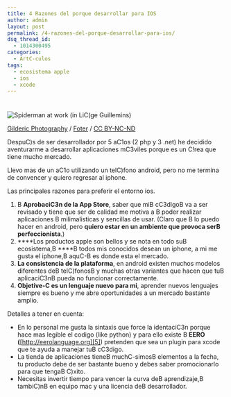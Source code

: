```yaml
---
title: 4 Razones del porque desarrollar para IOS
author: admin
layout: post
permalink: /4-razones-del-porque-desarrollar-para-ios/
dsq_thread_id:
  - 1014300495
categories:
  - ArtC-culos
tags:
  - ecosistema apple
  - ios
  - xcode
---
```

# 

![Spiderman at work (in LiC(ge Guillemins)][1]

[Gilderic Photography][2] / [Foter][3] / [CC BY-NC-ND][4]

DespuC)s de ser desarrollador por 5 aC1os (2 php y 3 .net) he decidido aventurarme a desarrollar aplicaciones mC3viles porque es un C!rea que tiene mucho mercado.

 [1]: http://www.flickr.com/photos/gilderic/3928423077/ "Spiderman at work (in LiC(ge Guillemins)"
 [2]: http://www.flickr.com/photos/gilderic/3928423077/
 [3]: http://foter.com
 [4]: http://creativecommons.org/licenses/by-nc-nd/2.0/

Llevo mas de un aC1o utilizando un telC)fono android, pero no me termina de convencer y quiero regresar al iphone.

Las principales razones para preferir el entorno ios.

1.  B **AprobaciC3n de la App Store**, saber que miB cC3digoB va a ser revisado y tiene que ser de calidad me motiva a B poder realizar aplicaciones B milimalisticas y sencillas de usar. (Claro que B lo puedo hacer en android, pero **quiero estar en un ambiente que provoca serB perfeccionista**.)
2.  ****Los productos apple son bellos y se nota en todo suB ecosistema,B ****B todos mis conocidos desean un iphone, a mi me gusta el iphone,B aquC-B es donde esta el mercado.
3.  **La consistencia de la plataforma**, en android existen muchos modelos diferentes deB telC)fonosB y muchas otras variantes que hacen que tuB aplicaciC3nB pueda no funcionar correctamente.
4.  **Objetive-C es un lenguaje nuevo para mi**, aprender nuevos lenguajes siempre es bueno y me abre oportunidades a un mercado bastante amplio.

Detalles a tener en cuenta:

*   En lo personal me gusta la sintaxis que force la identaciC3n porque hace mas legible el codigo (like python) y para ello existe B **EERO (**[http://eerolanguage.org][5]) pretenden que sea un plugin para xcode que te ayuda a manejar tuB cC3digo.
*   La tienda de aplicaciones tieneB muchC-simosB elementos a la fecha, tu producto debe de ser bastante bueno y debes saber promocionarlo para que tengaB C)xito.
*   Necesitas invertir tiempo para vencer la curva deB aprendizaje,B tambiC)nB en equipo mac y una licencia deB desarrollador.

 [5]: http://eerolanguage.org/ "http://eerolanguage.org/"